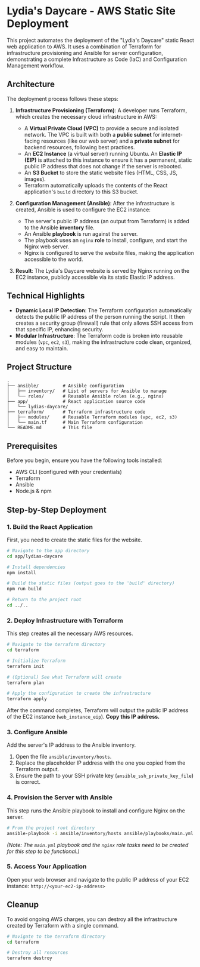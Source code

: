 # Lydia's Daycare - AWS Static Site Deployment

This project automates the deployment of the "Lydia's Daycare" static React web application to AWS. It uses a combination of Terraform for infrastructure provisioning and Ansible for server configuration, demonstrating a complete Infrastructure as Code (IaC) and Configuration Management workflow.

## Architecture

The deployment process follows these steps:

1.  **Infrastructure Provisioning (Terraform)**: A developer runs Terraform, which creates the necessary cloud infrastructure in AWS:
    *   A **Virtual Private Cloud (VPC)** to provide a secure and isolated network. The VPC is built with both a **public subnet** for internet-facing resources (like our web server) and a **private subnet** for backend resources, following best practices.
    *   An **EC2 Instance** (a virtual server) running Ubuntu. An **Elastic IP (EIP)** is attached to this instance to ensure it has a permanent, static public IP address that does not change if the server is rebooted.
    *   An **S3 Bucket** to store the static website files (HTML, CSS, JS, images).
    *   Terraform automatically uploads the contents of the React application's `build` directory to this S3 bucket.

2.  **Configuration Management (Ansible)**: After the infrastructure is created, Ansible is used to configure the EC2 instance:
    *   The server's public IP address (an output from Terraform) is added to the Ansible **inventory** file.
    *   An Ansible **playbook** is run against the server.
    *   The playbook uses an `nginx` **role** to install, configure, and start the Nginx web server.
    *   Nginx is configured to serve the website files, making the application accessible to the world.

3.  **Result**: The Lydia's Daycare website is served by Nginx running on the EC2 instance, publicly accessible via its static Elastic IP address.

## Technical Highlights

*   **Dynamic Local IP Detection**: The Terraform configuration automatically detects the public IP address of the person running the script. It then creates a security group (firewall) rule that only allows SSH access from that specific IP, enhancing security.
*   **Modular Infrastructure**: The Terraform code is broken into reusable modules (`vpc`, `ec2`, `s3`), making the infrastructure code clean, organized, and easy to maintain.

## Project Structure

```
.
├── ansible/         # Ansible configuration
│   ├── inventory/   # List of servers for Ansible to manage
│   └── roles/       # Reusable Ansible roles (e.g., nginx)
├── app/             # React application source code
│   └── lydias-daycare/
├── terraform/       # Terraform infrastructure code
│   ├── modules/     # Reusable Terraform modules (vpc, ec2, s3)
│   └── main.tf      # Main Terraform configuration
└── README.md        # This file
```

## Prerequisites

Before you begin, ensure you have the following tools installed:
*   AWS CLI (configured with your credentials)
*   Terraform
*   Ansible
*   Node.js & npm

## Step-by-Step Deployment

### 1. Build the React Application
First, you need to create the static files for the website.

```bash
# Navigate to the app directory
cd app/lydias-daycare

# Install dependencies
npm install

# Build the static files (output goes to the 'build' directory)
npm run build

# Return to the project root
cd ../..
```

### 2. Deploy Infrastructure with Terraform
This step creates all the necessary AWS resources.

```bash
# Navigate to the terraform directory
cd terraform

# Initialize Terraform
terraform init

# (Optional) See what Terraform will create
terraform plan

# Apply the configuration to create the infrastructure
terraform apply
```
After the command completes, Terraform will output the public IP address of the EC2 instance (`web_instance_eip`). **Copy this IP address.**

### 3. Configure Ansible
Add the server's IP address to the Ansible inventory.

1.  Open the file `ansible/inventory/hosts`.
2.  Replace the placeholder IP address with the one you copied from the Terraform output.
3.  Ensure the path to your SSH private key (`ansible_ssh_private_key_file`) is correct.

### 4. Provision the Server with Ansible
This step runs the Ansible playbook to install and configure Nginx on the server.

```bash
# From the project root directory
ansible-playbook -i ansible/inventory/hosts ansible/playbooks/main.yml
```
*(Note: The `main.yml` playbook and the `nginx` role tasks need to be created for this step to be functional.)*

### 5. Access Your Application
Open your web browser and navigate to the public IP address of your EC2 instance: `http://<your-ec2-ip-address>`

## Cleanup

To avoid ongoing AWS charges, you can destroy all the infrastructure created by Terraform with a single command.

```bash
# Navigate to the terraform directory
cd terraform

# Destroy all resources
terraform destroy
```
